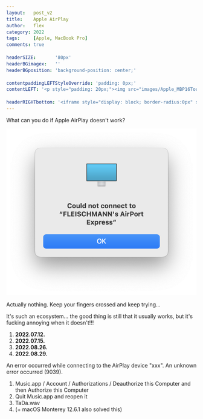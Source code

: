 ```yaml
---
layout:   post_v2
title:    Apple AirPlay
author:   flex
category: 2022
tags:     [Apple, MacBook Pro]
comments: true

headerSIZE:       '80px'
headerBGimagex:   ''
headerBGposition: 'background-position: center;'

contentpaddingLEFTStyleOverride: 'padding: 0px;'
contentLEFT: '<p style="padding: 20px;"><img src="images/Apple_MBP16Touch-Silver-2019_nobg.png"></p>'

headerRIGHTbottom: '<iframe style="display: block; border-radius:0px" src="https://open.spotify.com/embed/track/5mJ9BADY9P2wjeHgWgLvOz?utm_source=generator" width="100%" height="80" frameBorder="0" allowfullscreen="" allow="autoplay; clipboard-write; encrypted-media; fullscreen; picture-in-picture"></iframe>'
---
```


What can you do if Apple AirPlay doesn't work?

<img src="images/Apple_AirPlay_error.png">

Actually nothing. Keep your fingers crossed and keep trying...

It's such an ecosystem... the good thing is still that it usually works, but it's fucking annoying when it doesn't!!!

1. **2022.07.12.**
2. **2022.07.15.**
3. **2022.08.26.**
4. **2022.08.29.**

An error occurred while connecting to the AirPlay device "xxx". An unknown error occurred (9039).

1. Music.app / Account / Authorizations / Deauthorize this Computer and then Authorize this Computer
2. Quit Music.app and reopen it
3. TaDa.wav
4. (+ macOS Monterey 12.6.1 also solved this)  